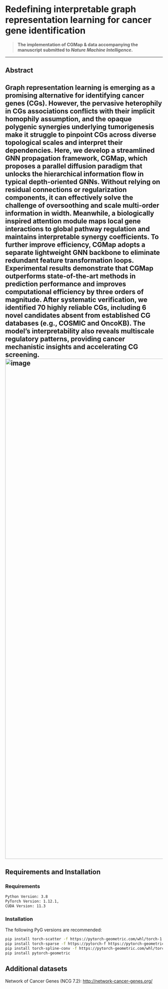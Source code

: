 # Redefining interpretable graph representation learning for cancer gene identification 

>  **The implementation of CGMap & data accompanying the manuscript submitted to _Nature Machine Intelligence_.**   

---

## Abstract
Graph representation learning is emerging as a promising alternative for identifying cancer genes (CGs). However, the pervasive heterophily in CGs associations conflicts with their implicit homophily assumption, and the opaque polygenic synergies underlying tumorigenesis make it struggle to pinpoint CGs across diverse topological scales and interpret their dependencies. Here, we develop a streamlined GNN propagation framework, CGMap, which proposes a parallel diffusion paradigm that unlocks the hierarchical information flow in typical depth-oriented GNNs. Without relying on residual connections or regularization components, it can effectively solve the challenge of oversoothing and scale multi-order information in width. Meanwhile, a biologically inspired attention module maps local gene interactions to global pathway regulation and maintains interpretable synergy coefficients. To further improve efficiency, CGMap adopts a separate lightweight GNN backbone to eliminate redundant feature transformation loops. Experimental results demonstrate that CGMap outperforms state-of-the-art methods in prediction performance and improves computational efficiency by three orders of magnitude. After systematic verification, we identified 70 highly reliable CGs, including 6 novel candidates absent from established CG databases (e.g., COSMIC and OncoKB). The model’s interpretability also reveals multiscale regulatory patterns, providing cancer mechanistic insights and accelerating CG screening.
<img width="2128" height="1592" alt="image" src="https://github.com/user-attachments/assets/cbf11ba6-fc90-4ae9-bb31-d90f54653a96" />
---

## Requirements and Installation  

### Requirements
```bash
Python Version: 3.8
PyTorch Version: 1.12.1, 
CUDA Version: 11.3
```

### Installation
The following PyG versions are recommended:
```bash
pip install torch-scatter -f https://pytorch-geometric.com/whl/torch-1.12.1+cu113.html
pip install torch-sparse -f https://pytorch-f https://pytorch-geometric.com/whl/torch-1.12.1+cu113.html
pip install torch-spline-conv -f https://pytorch-geometric.com/whl/torch-1.12.1+cu113.html
pip install pytorch-geometric
```
## Additional datasets
Network of Cancer Genes (NCG 7.2):
http://network-cancer-genes.org/
